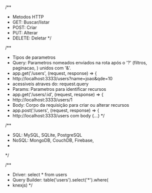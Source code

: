 /**
 * Metodos HTTP
 *  GET: Buscar/listar
 *  POST: Criar
 *  PUT: Alterar
 *  DELETE: Deletar
 */

 /**
  * Tipos de parametros
  * Query: Parametros nomeados enviados na rota após o '?' (filtros, paginacao, ) unidos com '&'. 
  *   app.get('/users', (request, response) => {
  *   http://localhost:3333/users?name=joao&qde=10
  *   acessiveis atraves do: request.query
  * Params: Parametros para identificar recursos
  *   app.get('/users/:id', (request, response) => {
  *   http://localhost:3333/users/1
  * Body: Corpo da requisição para criar ou alterar recursos
  *   app.post('/users', (request, response) => {
  *   http://localhost:3333/users com body {...}
  */

/**
 * SQL: MySQL, SQLite, PostgreSQL
 * NoSQL: MongoDB, CouchDB, Firebase, 
 * 
 */

/**
 * Driver: select * from users
 * Query Builder: table('users').select('*').where(
 * knexjs)
 */